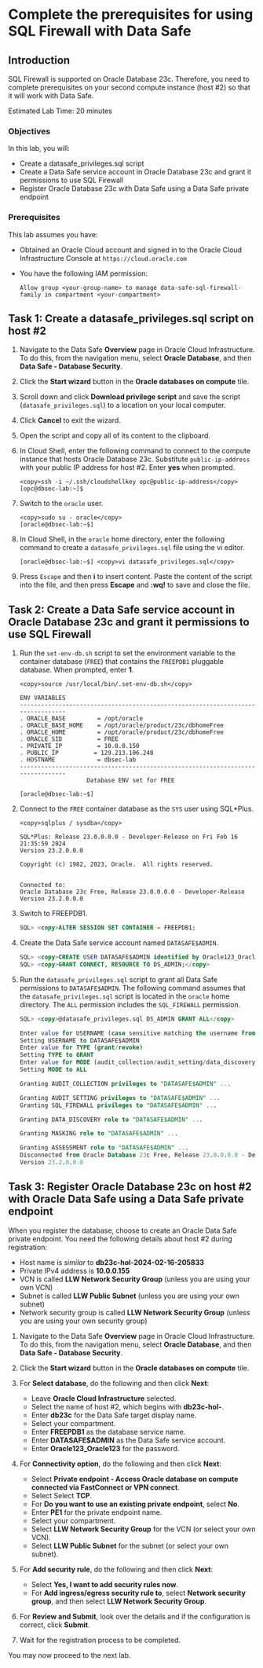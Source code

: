# Complete the prerequisites for using SQL Firewall with Data Safe

## Introduction

SQL Firewall is supported on Oracle Database 23c. Therefore, you need to complete prerequisites on your second compute instance (host #2) so that it will work with Data Safe. 

Estimated Lab Time: 20 minutes

### Objectives

In this lab, you will:

- Create a datasafe_privileges.sql script
- Create a Data Safe service account in Oracle Database 23c and grant it permissions to use SQL Firewall
- Register Oracle Database 23c with Data Safe using a Data Safe private endpoint


### Prerequisites

This lab assumes you have:

- Obtained an Oracle Cloud account and signed in to the Oracle Cloud Infrastructure Console at `https://cloud.oracle.com`
- You have the following IAM permission:

    ```text
    Allow group <your-group-name> to manage data-safe-sql-firewall-family in compartment <your-compartment>
    ```


## Task 1: Create a datasafe_privileges.sql script on host #2


1. Navigate to the Data Safe **Overview** page in Oracle Cloud Infrastructure. To do this, from the navigation menu, select **Oracle Database**, and then **Data Safe - Database Security**.

2. Click the **Start wizard** button in the **Oracle databases on compute** tile.

3. Scroll down and click **Download privilege script** and save the script (`datasafe_privileges.sql`) to a location on your local computer.

4. Click **Cancel** to exit the wizard.

5. Open the script and copy all of its content to the clipboard.

6. In Cloud Shell, enter the following command to connect to the compute instance that hosts Oracle Database 23c. Substitute `public-ip-address` with your public IP address for host #2. Enter **yes** when prompted.

    ```text
    <copy>ssh -i ~/.ssh/cloudshellkey opc@public-ip-address</copy>
    [opc@dbsec-lab:~]$
    ```

7. Switch to the `oracle` user.

    ```text
    <copy>sudo su - oracle</copy>
    [oracle@dbsec-lab:~$]
    ```

8. In Cloud Shell, in the `oracle` home directory, enter the following command to create a `datasafe_privileges.sql` file using the vi editor. 

    ```text
    [oracle@dbsec-lab:~$] <copy>vi datasafe_privileges.sql</copy>
    ```
9. Press `Escape` and then **i** to insert content. Paste the content of the script into the file, and then press **Escape** and **:wq!** to save and close the file. 


## Task 2: Create a Data Safe service account in Oracle Database 23c and grant it permissions to use SQL Firewall

1. Run the `set-env-db.sh` script to set the environment variable to the container database (`FREE`) that contains the `FREEPDB1` pluggable database. When prompted, enter **1**.

    ```text
    <copy>source /usr/local/bin/.set-env-db.sh</copy>

    ENV VARIABLES                                            
    --------------------------------------------------------------------------------
    . ORACLE_BASE         = /opt/oracle
    . ORACLE_BASE_HOME    = /opt/oracle/product/23c/dbhomeFree
    . ORACLE_HOME         = /opt/oracle/product/23c/dbhomeFree
    . ORACLE_SID          = FREE
    . PRIVATE_IP          = 10.0.0.150
    . PUBLIC_IP          = 129.213.106.248
    . HOSTNAME            = dbsec-lab
    --------------------------------------------------------------------------------
                       Database ENV set for FREE 

    [oracle@dbsec-lab:~$]
    ```


2. Connect to the `FREE` container database as the `SYS` user using SQL*Plus.

    ```text
    <copy>sqlplus / sysdba</copy>

    SQL*Plus: Release 23.0.0.0.0 - Developer-Release on Fri Feb 16 21:35:59 2024
    Version 23.2.0.0.0

    Copyright (c) 1982, 2023, Oracle.  All rights reserved.


    Connected to:
    Oracle Database 23c Free, Release 23.0.0.0.0 - Developer-Release
    Version 23.2.0.0.0
    ```

3. Switch to FREEPDB1.

    ```sql
    SQL> <copy>ALTER SESSION SET CONTAINER = FREEPDB1;
    ```

4. Create the Data Safe service account named `DATASAFE$ADMIN`.

    ```sql
    SQL> <copy>CREATE USER DATASAFE$ADMIN identified by Oracle123_Oracle123</copy>
    SQL> <copy>GRANT CONNECT, RESOURCE TO DS_ADMIN;</copy>
    ```

5. Run the `datasafe_privileges.sql` script to grant all Data Safe permissions to `DATASAFE$ADMIN`. The following command assumes that the `datasafe_privileges.sql` script is located in the `oracle` home directory. The `ALL` permission includes the `SQL_FIREWALL` permission.

    ```sql
    SQL> <copy>@datasafe_privileges.sql DS_ADMIN GRANT ALL</copy>

    Enter value for USERNAME (case sensitive matching the username from dba_users)
    Setting USERNAME to DATASAFE$ADMIN
    Enter value for TYPE (grant/revoke)
    Setting TYPE to GRANT
    Enter value for MODE (audit_collection/audit_setting/data_discovery/masking/assessment/sql_firewall/all)
    Setting MODE to ALL

    Granting AUDIT_COLLECTION privileges to "DATASAFE$ADMIN" ...

    Granting AUDIT_SETTING privileges to "DATASAFE$ADMIN" ...
    Granting SQL_FIREWALL privileges to "DATASAFE$ADMIN" ...

    Granting DATA_DISCOVERY role to "DATASAFE$ADMIN" ...

    Granting MASKING role to "DATASAFE$ADMIN" ...

    Granting ASSESSMENT role to "DATASAFE$ADMIN" ...
    Disconnected from Oracle Database 23c Free, Release 23.0.0.0.0 - Developer-Release
    Version 23.2.0.0.0
    ```


## Task 3: Register Oracle Database 23c on host #2 with Oracle Data Safe using a Data Safe private endpoint

When you register the database, choose to create an Oracle Data Safe private endpoint. You need the following details about host #2 during registration:

- Host name is *similar* to **db23c-hol-2024-02-16-205833**
- Private IPv4 address is **10.0.0.155**
- VCN is called **LLW Network Security Group** (unless you are using your own VCN)
- Subnet is called **LLW Public Subnet** (unless you are using your own subnet)
- Network security group is called **LLW Network Security Group** (unless you are using your own security group)


1. Navigate to the Data Safe **Overview** page in Oracle Cloud Infrastructure. To do this, from the navigation menu, select **Oracle Database**, and then **Data Safe - Database Security**.

2. Click the **Start wizard** button in the **Oracle databases on compute** tile.

3. For **Select database**, do the following and then click **Next**:

    - Leave **Oracle Cloud Infrastructure** selected. 
    - Select the name of host #2, which begins with **db23c-hol-**. 
    - Enter **db23c** for the Data Safe target display name. 
    - Select your compartment.
    - Enter **FREEPDB1** as the database service name.
    - Enter **DATASAFE$ADMIN** as the Data Safe service account.
    - Enter **Oracle123_Oracle123** for the password.

4. For **Connectivity option**, do the following and then click **Next**:

    - Select **Private endpoint - Access Oracle database on compute connected via FastConnect or VPN connect**.
    - Select  Select **TCP**.
    - For **Do you want to use an existing private endpoint**, select **No**. 
    - Enter **PE1** for the private endpoint name.
    - Select your compartment.
    - Select **LLW Network Security Group** for the VCN (or select your own VCN).
    - Select **LLW Public Subnet** for the subnet (or select your own subnet).

5. For **Add security rule**, do the following and then click **Next**:

    - Select **Yes, I want to add security rules now**.
    - For **Add ingress/egress security rule to**, select **Network security group**, and then select **LLW Network Security Group**.
    
6. For **Review and Submit**, look over the details and if the configuration is correct, click **Submit**.

7. Wait for the registration process to be completed.

You may now proceed to the next lab.
